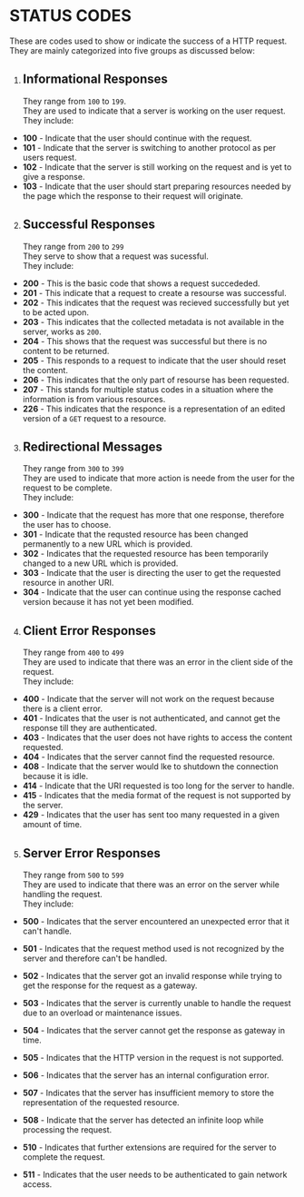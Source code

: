 # STATUS CODES

These are codes used to show or indicate the success of a HTTP request. They are mainly categorized into five groups as discussed below:

1. ## Informational Responses
   They range from `100` to `199`.  
   They are used to indicate that a server is working on the user request.  
   They include:

- **100** - Indicate that the user should continue with the request.
- **101** - Indicate that the server is switching to another protocol as per users request.
- **102** - Indicate that the server is still working on the request and is yet to give a response.
- **103** - Indicate that the user should start preparing resources needed by the page which the response to their request will originate.

2. ## Successful Responses
   They range from `200` to `299`  
   They serve to show that a request was sucessful.  
   They include:

- **200** - This is the basic code that shows a request succededed.
- **201** - This indicate that a request to create a resourse was successful.
- **202** - This indicates that the request was recieved successfully but yet to be acted upon.
- **203** - This indicates that the collected metadata is not available in the server, works as `200`.
- **204** - This shows that the request was successful but there is no content to be returned.
- **205** - This responds to a request to indicate that the user should reset the content.
- **206** - This indicates that the only part of resourse has been requested.
- **207** - This stands for multiple status codes in a situation where the information is from various resources.
- **226** - This indicates that the responce is a representation of an edited version of a `GET` request to a resource.

3. ## Redirectional Messages
   They range from `300` to `399`  
   They are used to indicate that more action is neede from the user for the request to be complete.  
   They include:

- **300** - Indicate that the request has more that one response, therefore the user has to choose.
- **301** - Indicate that the requsted resource has been changed permanently to a new URL which is provided.
- **302** - Indicates that the requested resource has been temporarily changed to a new URL which is provided.
- **303** - Indicate that the user is directing the user to get the requested resource in another URI.
- **304** - Indicate that the user can continue using the response cached version because it has not yet been modified.

4. ## Client Error Responses
   They range from `400` to `499`  
   They are used to indicate that there was an error in the client side of the request.  
   They include:

- **400** - Indicate that the server will not work on the request because there is a client error.
- **401** - Indicates that the user is not authenticated, and cannot get the response till they are authenticated.
- **403** - Indicates that the user does not have rights to access the content requested.
- **404** - Indicates that the server cannot find the requested resource.
- **408** - Indicate that the server would lke to shutdown the connection because it is idle.
- **414** - Indicate that the URI requested is too long for the server to handle.
- **415** - Indicates that the media format of the request is not supported by the server.
- **429** - Indicates that the user has sent too many requested in a given amount of time.

5. ## Server Error Responses
   They range from `500` to `599`  
   They are used to indicate that there was an error on the server while handling the request.  
   They include:

- **500** - Indicates that the server encountered an unexpected error that it can't handle.

- **501** - Indicates that the request method used is not recognized by the server and therefore can't be handled.

- **502** - Indicates that the server got an invalid response while trying to get the response for the request as a gateway.

- **503** - Indicates that the server is currently unable to handle the request due to an overload or maintenance issues.
- **504** - Indicates that the server cannot get the response as gateway in time.
- **505** - Indicates that the HTTP version in the request is not supported.
- **506** - Indicates that the server has an internal configuration error.
- **507** - Indicates that the server has insufficient memory to store the representation of the requested resource.
- **508** - Indicate that the server has detected an infinite loop while processing the request.
- **510** - Indicates that further extensions are required for the server to complete the request.
- **511** - Indicates that the user needs to be authenticated to gain network access.
